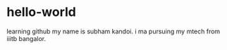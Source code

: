 # hello-world
learning github
my name is subham kandoi. i ma pursuing my mtech from iiitb bangalor.
